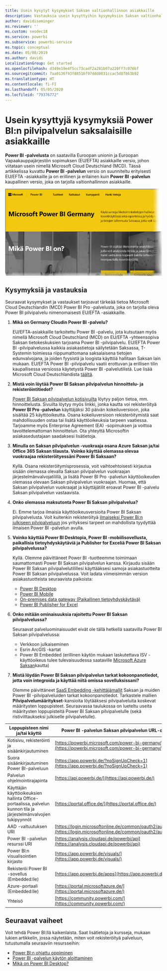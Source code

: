 ```yaml
---
title: Usein kysytyt kysymykset Saksan valtionhallinnon asiakkaille
description: Vastauksia usein kysyttyihin kysymyksiin Saksan valtionhallinnon asiakkaille Power BI:n Saksan valtionhallinnon palvelusta
author: davidiseminger
ms.reviewer: ''
ms.custom: seodec18
ms.service: powerbi
ms.subservice: powerbi-service
ms.topic: conceptual
ms.date: 05/08/2019
ms.author: davidi
LocalizationGroup: Get started
ms.openlocfilehash: d349e19e4f5cc73cadf2a281b07a220ff7c076bf
ms.sourcegitcommit: 7aa0136f93f88516f97ddd8031ccac5d07863b92
ms.translationtype: HT
ms.contentlocale: fi-FI
ms.lasthandoff: 05/05/2020
ms.locfileid: "79376772"
---
```

# <a name="frequently-asked-questions-for-power-bi-for-germany-cloud-customers"></a>Usein kysyttyjä kysymyksiä Power BI:n pilvipalvelun saksalaisille asiakkaille
**Power BI -palvelusta** on saatavilla Euroopan unionin ja Euroopan Vapaakauppajärjestön sopimuksen (EU/EFTA) asiakkaille versio, johon viitataan usein nimellä Microsoft Cloud Deutschland (MCD). Tässä artikkelissa kuvattu **Power BI -palvelun** versio on suunniteltu erityisesti EU/EFTA -asiakkaille ja on erillinen ja erilainen kuin **Power BI -palvelun** kaupallinen versio, joka on tarjolla valtionhallinnon asiakkaille.

![](media/service-govde-faq/govde-faq_01.png)

## <a name="questions-and-answers"></a>Kysymyksiä ja vastauksia

Seuraavat kysymykset ja vastaukset tarjoavat tärkeää tietoa Microsoft Cloud Deutschlandin (MCD) Power BI Pro -palvelusta, joka on tarjolla oleva Power BI pilvipalvelu nimenomaisesti EU/EFTA -asiakkaille.

1. **Mikä on Germany Cloudin Power BI -palvelu?**
   
   EU/EFTA-asiakkaille tarkoitettu Power BI -palvelu, jota kutsutaan myös nimellä Microsoft Cloud Deutschland (MCD) on EU/EFTA -yhteensopiva Saksan tietokeskuksien tarjoama Power BI -pilvipalvelu. EU/EFTA Power BI -pilvipalvelussa kaikkia asiakastietoja säilytetään Saksassa, T-Systemin toimiessa riippumattomana saksalaisena tietojen edunvalvojana, ja joiden fyysistä ja loogista käyttöä hallitaan Saksan lain mukaan. EU/EFTA Power BI -pilvipalvelu vaatii erottuvan ja erillisen tilin kaupallisessa versiossa käytetystä Power BI -palvelutilistä. Lue lisää Microsoft Cloud Deutschlandista [täältä](https://www.microsoft.com/trustcenter/cloudservices/nationalcloud).
2. **Mistä voin löytää Power BI Saksan pilvipalvelun hinnoittelu- ja rekisteröintitiedot?**
   
   [Power BI Saksan pilvipalvelun kotisivuilta](https://powerbi.microsoft.com/power-bi-germany/) löytyy paljon tietoa, mm. hinnoittelusta. Sivuilta löytyy myös linkki, jonka kautta voi rekisteröityä **Power BI Pro -palvelun** käyttäjäksi 30 päivän kokeiluversioon, joka sisältää 25 käyttöoikeutta. Osana kokeiluversioon rekisteröitymistä saat mahdollisuuden ostaa tai lisätä käyttöoikeuksia tarpeen vaatiessa. Tarjoamme myös Enterprise Agreement (EA) -sopimuksen ja voittoa tavoittelemattoman hinnoittelun. Ota yhteyttä Microsoftin asiakasedustajaan saadaksesi lisätietoja.
3. **Minulla on Saksan pilvipalvelun -vuokraaja osana Azure Saksan ja/tai Office 365 Saksan tilausta. Voinko käyttää olemassa olevaa vuokraajaa rekisteröityessäni Power Bi Saksaan?**
   
   Kyllä. Osana rekisteröitymisprosessia, voit vaihtoehtoisesti kirjautua sisään olemassa olevalla Saksan pilvipalvelun vuokraajan järjestelmänvalvojatilillä, ja lisätä Power BI Pro -palvelun käyttöoikeuden olemassa olevaan Saksan pilvipalvelun vuokraajan. Huomaa, että Saksan pilvipalvelun vuokraajat ja käyttäjätilit eroavat Power BI -palvelu Saksan pilvipalvelun vastaavista.
4. **Onko olemassa maksutonta Power Bi Saksan pilvipalvelua?**
   
   Ei. Emme tarjoa ilmaisia käyttöoikeusversioita Power BI Saksan pilvipalvelusta. Voit kuitenkin rekisteröityä [ilmaiseksi Power Bi:n julkiseen pilvipalveluun](https://powerbi.microsoft.com/get-started/) jos yrityksesi tarpeet on mahdollista tyydyttää ilmaisen Power BI -palvelun avulla.
5. **Voinko käyttää Power BI Desktopia, Power BI -mobiilisovellusta, paikallisia tietoyhdyskäytäviä ja Publisher for Exceliä Power BI Saksan pilvipalvelussa?**
   
   Kyllä. Olemme päivittäneet Power BI -tuotteemme toimimaan saumattomasti Power BI Saksan pilvipalvelun kanssa. Kirjaudu sisään Power BI Saksan pilvipalvelutilillesi käyttääksesi samoja asiakastuotteita Power BI Saksan pilvipalvelussa. Voit ladata viimeisimmän version asiakastuotteista seuraavista paikoista:
   
   * [Power BI Desktop](https://powerbi.microsoft.com/desktop/)
   * [Power BI Mobile](https://powerbi.microsoft.com/mobile/)
   * [On-premises data gateway (Paikallinen tietoyhdyskäytävä)](https://powerbi.microsoft.com/gateway/)
   * [Power BI Publisher for Excel](https://powerbi.microsoft.com/excel-dashboard-publisher/)
6. **Onko mitään ominaisuuksia rajoitettu Power BI Saksan pilvipalvelussa?**
   
   Seuraavat palveluominaisuudet eivät ole tällä hetkellä saatavilla Power BI Saksan pilvipalvelussa:
   
   * Verkkoon julkaiseminen
   * Esrin ArcGIS -kartat
   * Power BI Embedded (erillinen käytön mukaan laskutettava ISV -käyttöoikeus tulee tulevaisuudessa saataville [Microsoft Azure Saksan](https://azure.microsoft.com/overview/clouds/germany/)kautta)
7. **Mistä löydän Power BI Saksan pilvipalvelun tarkat kokoonpanotiedot, jotta voin integroida ja käyttää niitä omissa sovelluksissani?**
   
   Olemme päivittäneet [SaaS Embedding -kehittäjämallit](https://github.com/Microsoft/PowerBI-Developer-Samples) Saksan ja muiden Power BI -pilvipalveluiden tarkat kokoonpanotiedot. Tarkastele mallien **Pilvipalvelumääritykset**-kansioita löytääksesi pilvipalveluita koskevat määritysten loppupisteet. Seuraavassa taulukossa on lueteltu useita määritysten loppupisteitä Power BI Saksan pilvipalvelulle (sekä ristiviittaukseksi julkiselle pilvipalvelulle).

| **Loppupisteen nimi ja/tai käyttö** | **Power BI -palvelun Saksan pilvipalvelun URL-osoite** | **Julkinen pilvipalvelun vastaava URL-osoite (ristiviittaukseksi)** |
| --- | --- | --- |
| Kotisivu, rekisteröinti ja sisäänkirjautuminen |[https://powerbi.microsoft.com/power-bi-germany/](https://powerbi.microsoft.com/power-bi-germany/) |[https://powerbi.microsoft.com/](https://powerbi.microsoft.com/) |
| Suora sisäänkirjautuminen Power BI-palveluun |[https://app.powerbi.de/?noSignUpCheck=1](https://app.powerbi.de/?noSignUpCheck=1) |[https://app.powerbi.com/?noSignUpCheck=1](https://app.powerbi.com/?noSignUpCheck=1) |
| Palvelun ohjelmointirajapinta |[https://api.powerbi.de/](https://api.powerbi.de/) |[https://api.powerbi.com/](https://api.powerbi.com/) |
| Käyttäjän käyttöoikeuksien hallinta Office-portaalissa, palvelun kunnon tila ja järjestelmänvalvojien tukipyynnöt |[https://portal.office.de/](https://portal.office.de/) |[https://portal.office.com/](https://portal.office.com/) |
| AAD -valtuutuksen URI |[https://login.microsoftonline.de/common/oauth2/authorize/](https://login.microsoftonline.de/common/oauth2/authorize/) |[https://login.microsoftonline.com/common/oauth2/authorize/](https://login.microsoftonline.com/common/oauth2/authorize/) |
| Power BI -palvelun resurssi URI |[https://analysis.cloudapi.de/powerbi/api](https://analysis.cloudapi.de/powerbi/api) |[https://analysis.windows.net/powerbi/api](https://analysis.windows.net/powerbi/api) |
| Power BI:n visualisointien kirjasto |[https://app.powerbi.de/visuals/](https://app.powerbi.de/visuals/) |[https://app.powerbi.com/visuals/](https://app.powerbi.com/visuals/) |
| Rekisteröi Power BI -sovellus (Embedded:lle) |[https://app.powerbi.de/apps](https://app.powerbi.de/apps) |[https://app.powerbi.com/apps](https://app.powerbi.com/apps) |
| Azure-portaali (Embedded:lle) |[https://portal.microsoftazure.de/](https://portal.microsoftazure.de/) |[https://portal.azure.com/](https://portal.azure.com/) |
| Yhteisö |[https://community.powerbi.com/](https://community.powerbi.com/) |[https://community.powerbi.com/](https://community.powerbi.com/) |

## <a name="next-steps"></a>Seuraavat vaiheet
Voit tehdä Power BI:llä kaikenlaista. Saat lisätietoja ja kursseja, mukaan lukien artikkelin, jossa näytetään, miten voit rekisteröityä palveluun, tutustumalla seuraaviin resursseihin:

* [Power BI:n ohjattu oppiminen](guided-learning/index.yml)
* [Power BI -palvelun käytön aloittaminen](service-get-started.md)
* [Mikä on Power BI Desktop?](desktop-what-is-desktop.md)


